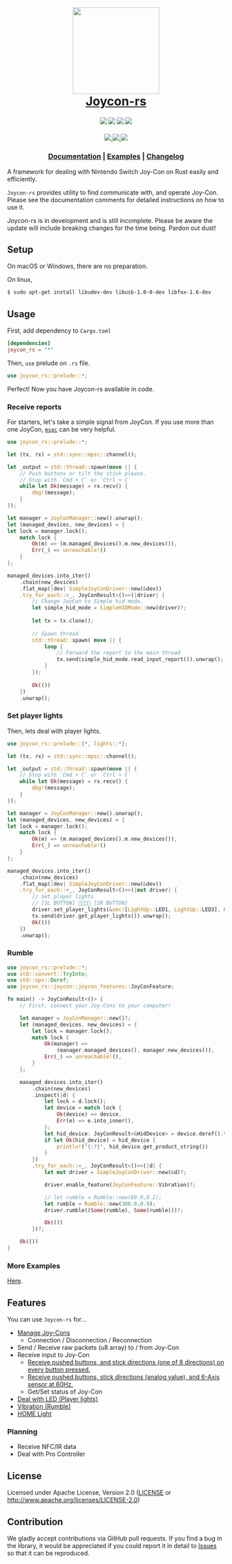 
<h1 align="center">
    <img align="center" src="https://raw.githubusercontent.com/KaiseiYokoyama/joycon-rs/master/images/joycon-rs.png" width="200"/><br>
    <a href="https://crates.io/crates/joycon-rs">Joycon-rs</a>
</h1>
<h4 align="center">
    <a href="https://crates.io/crates/joycon-rs"><img src="https://img.shields.io/crates/d/joycon_rs?logo=rust" /></a>
    <a href="https://crates.io/crates/joycon-rs"><img src="https://img.shields.io/crates/v/joycon_rs?logo=rust" /></a>
    <a href="https://docs.rs/joycon-rs/0.3.1/joycon_rs/"><img src="https://img.shields.io/badge/docs-latest-blue.svg?style=flat&logo=rust" /></a>
    <a href="https://github.com/KaiseiYokoyama/joycon-rs/blob/master/LICENSE"><img src="https://img.shields.io/crates/l/joycon_rs?logo=rust" /></a>
</h4>
<h4 align="center">
    <a href="https://github.com/KaiseiYokoyama/joycon-rs/actions?query=workflow%3A%22Test+on+mac%22">
        <img src="https://github.com/KaiseiYokoyama/joycon-rs/workflows/Test%20on%20mac/badge.svg" />
    </a>
    <a href="https://github.com/KaiseiYokoyama/joycon-rs/actions?query=workflow%3A%22Test+on+windows%22">
        <img src="https://github.com/KaiseiYokoyama/joycon-rs/workflows/Test%20on%20windows/badge.svg" />
    </a>
    <a href="https://github.com/KaiseiYokoyama/joycon-rs/actions?query=workflow%3A%22Test+on+ubuntu%22">
        <img src="https://github.com/KaiseiYokoyama/joycon-rs/workflows/Test%20on%20ubuntu/badge.svg" />
    </a>
</h4>
<h3 align="center">
    <a href="https://docs.rs/joycon-rs/0.3.1/joycon_rs/">Documentation</a> | 
    <a href="https://github.com/KaiseiYokoyama/joycon-rs/tree/master/examples">Examples</a> | 
    <a href="https://github.com/KaiseiYokoyama/joycon-rs/releases">Changelog</a>
</h3>

A framework for dealing with Nintendo Switch Joy-Con on Rust easily and efficiently.

`Joycon-rs` provides utility to find communicate with, and operate Joy-Con. 
Please see the documentation comments for detailed instructions on how to use it.

 Joycon-rs is in development and is still incomplete.
 Please be aware the update will include breaking changes for the time being. Pardon out dust!

## Setup
On macOS or Windows, there are no preparation.

On linux, 
```bash
$ sudo apt-get install libudev-dev libusb-1.0-0-dev libfox-1.6-dev
```

## Usage
First, add dependency to `Cargo.toml`

```toml
[dependencies]
joycon_rs = "*"
```

Then, `use` prelude on `.rs` file.
```rust
use joycon_rs::prelude::*;
```

Perfect! Now you have Joycon-rs available in code.

### Receive reports
For starters, let's take a simple signal from JoyCon.
If you use more than one JoyCon, [`mspc`] can be very helpful.

```rust no_run
use joycon_rs::prelude::*;

let (tx, rx) = std::sync::mpsc::channel();

let _output = std::thread::spawn(move || {
    // Push buttons or tilt the stick please.
    // Stop with `Cmd + C` or `Ctrl + C`
    while let Ok(message) = rx.recv() {
        dbg!(message);
    }
});

let manager = JoyConManager::new().unwrap();
let (managed_devices, new_devices) = {
let lock = manager.lock();
    match lock {
        Ok(m) => (m.managed_devices(),m.new_devices()),
        Err(_) => unreachable!()
    }
};

managed_devices.into_iter()
    .chain(new_devices)
    .flat_map(|dev| SimpleJoyConDriver::new(&dev))
    .try_for_each::<_, JoyConResult<()>>(|driver| {
        // Change JoyCon to Simple hid mode.
        let simple_hid_mode = SimpleHIDMode::new(driver)?;
    
        let tx = tx.clone();
    
        // Spawn thread
        std::thread::spawn( move || {
            loop {
                // Forward the report to the main thread
                tx.send(simple_hid_mode.read_input_report()).unwrap();
            }
        });
    
        Ok(())
    })
    .unwrap();
```

### Set player lights
Then, lets deal with player lights.

```rust no_run
use joycon_rs::prelude::{*, lights::*};

let (tx, rx) = std::sync::mpsc::channel();

let _output = std::thread::spawn(move || {
    // Stop with `Cmd + C` or `Ctrl + C`
    while let Ok(message) = rx.recv() {
        dbg!(message);
    }
});

let manager = JoyConManager::new().unwrap();
let (managed_devices, new_devices) = {
let lock = manager.lock();
    match lock {
        Ok(m) => (m.managed_devices(),m.new_devices()),
        Err(_) => unreachable!()
    }
};

managed_devices.into_iter()
    .chain(new_devices)
    .flat_map(|dev| SimpleJoyConDriver::new(&dev))
    .try_for_each::<_, JoyConResult<()>>(|mut driver| {
        // Set player lights
        // [SL BUTTON] 📸💡📸💡 [SR BUTTON]
        driver.set_player_lights(&vec![LightUp::LED1, LightUp::LED3], &vec![Flash::LED0, Flash::LED2]).unwrap();
        tx.send(driver.get_player_lights()).unwrap();
        Ok(())
    })
    .unwrap();
```

### Rumble
```rust no_run
use joycon_rs::prelude::*;
use std::convert::TryInto;
use std::ops::Deref;
use joycon_rs::joycon::joycon_features::JoyConFeature;

fn main() -> JoyConResult<()> {
    // First, connect your Joy-Cons to your computer!

    let manager = JoyConManager::new()?;
    let (managed_devices, new_devices) = {
        let lock = manager.lock();
        match lock {
            Ok(manager) =>
                (manager.managed_devices(), manager.new_devices()),
            Err(_) => unreachable!(),
        }
    };

    managed_devices.into_iter()
        .chain(new_devices)
        .inspect(|d| {
            let lock = d.lock();
            let device = match lock {
                Ok(device) => device,
                Err(e) => e.into_inner(),
            };
            let hid_device: JoyConResult<&HidDevice> = device.deref().try_into();
            if let Ok(hid_device) = hid_device {
                println!("{:?}", hid_device.get_product_string())
            }
        })
        .try_for_each::<_, JoyConResult<()>>(|d| {
            let mut driver = SimpleJoyConDriver::new(&d)?;

            driver.enable_feature(JoyConFeature::Vibration)?;

            // let rumble = Rumble::new(80.0,0.2);
            let rumble = Rumble::new(300.0,0.9);
            driver.rumble((Some(rumble), Some(rumble)))?;

            Ok(())
        })?;

    Ok(())
}
```

### More Examples
[Here](examples).

 ## Features
 You can use `Joycon-rs` for...
 - [Manage Joy-Cons](examples/scan_for_joycons.rs)
     - Connection / Disconnection / Reconnection
 - Send / Receive raw packets (u8 array) to / from Joy-Con
 - Receive input to Joy-Con
     - [Receive pushed buttons, and stick directions (one of 8 directions) on every button pressed.](examples/simple_hid_report.rs)
     - [Receive pushed buttons, stick directions (analog value), and 6-Axis sensor at 60Hz.](examples/standard_full_report.rs)
     - Get/Set status of Joy-Con
 - [Deal with LED (Player lights)](examples/player_lights.rs)
 - [Vibration (Rumble)](examples/rumble.rs)
 - [HOME Light](examples/home_light.rs)

### Planning
 - Receive NFC/IR data
 - Deal with Pro Controller
 
## License

Licensed under Apache License, Version 2.0 ([LICENSE](LICENSE) or http://www.apache.org/licenses/LICENSE-2.0)

## Contribution

We gladly accept contributions via GitHub pull requests. 
If you find a bug in the library, it would be appreciated if you could report it in detail to [Issues] so that it can be reproduced.

[Issues]: https://github.com/KaiseiYokoyama/joycon-rs/issues
[`mspc`]: https://doc.rust-lang.org/book/ch16-02-message-passing.html
